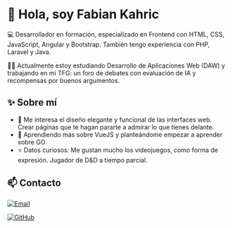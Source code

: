 # 👋 Hola, soy Fabian Kahric

 💻 Desarrollador en formación, especializado en Frontend con HTML, CSS, JavaScript, Angular y Bootstrap. También tengo experiencia con PHP, Laravel y Java.

👨‍🎓 Actualmente estoy estudiando Desarrollo de Aplicaciones Web (DAW) y trabajando en mi TFG: un foro de debates con evaluación de IA y recompensas por buenos argumentos.

## ✨ Sobre mí

- 👀 Me interesa el diseño elegante y funcional de las interfaces web. Crear páginas que te hagan pararte a admirar lo que tienes delante.
- 🌱 Aprendiendo más sobre VueJS y planteándome empezar a aprender sobre GO
- ⭐ Datos curiosos: Me gustan mucho los videojuegos, como forma de expresión. Jugador de D&D a tiempo parcial.

## 📫 Contacto

[![Email](https://img.shields.io/badge/Email-Dale%20click!-181717?style=for-the-badge&logo=gmail&logoColor=white)](mailto:devfabk@gmail.com)


[![GitHub](https://img.shields.io/badge/GitHub-DevFabK-181717?style=for-the-badge&logo=github)](https://github.com/DevFabK)

